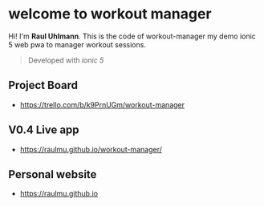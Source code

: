 # welcome to workout manager

Hi! I'm **Raul Uhlmann**. 
This is the code of workout-manager my demo ionic 5 web pwa to manager workout sessions.
> Developed with *ionic 5*

## Project Board
- https://trello.com/b/k9PrnUGm/workout-manager

## V0.4 Live app
- https://raulmu.github.io/workout-manager/ 

## Personal website
- https://raulmu.github.io
